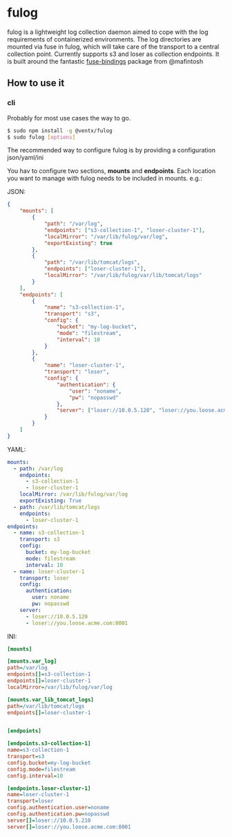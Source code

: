 # fulog
fulog is a lightweight log collection daemon aimed to cope with the log requirements of containerized
environments. The log directories are mounted via fuse in fulog, which will take care of the transport 
to a central collection point. Currently supports s3 and loser as collection endpoints.
It is built around the fantastic [fuse-bindings](https://github.com/mafintosh/fuse-bindings) package from 
@mafintosh

## How to use it
### cli

Probably for most use cases the way to go.
```bash
$ sudo npm install -g @ventx/fulog
$ sudo fulog [options]
```
The recommended way to configure fulog is by providing a configuration json/yaml/ini

You hav to configure two sections, **mounts** and **endpoints**.
Each location you want to manage with fulog needs to be included in mounts. e.g.:

JSON:
```json
{
    "mounts": [
        {
            "path": "/var/log",
            "endpoints": ["s3-collection-1", "loser-cluster-1"],
            "localMirror": "/var/lib/fulog/var/log",
            "exportExisting": true
        },
        {
            "path": "/var/lib/tomcat/logs",
            "endpoints": ["loser-cluster-1"],
            "localMirror": "/var/lib/fulog/var/lib/tomcat/logs"
        }
    ],
    "endpoints": [
        {
            "name": "s3-collection-1",
            "transport": "s3",
            "config": {
                "bucket": "my-log-bucket",
                "mode": "filestream",
                "interval": 10
            }
        },
        {
            "name": "loser-cluster-1",
            "transport": "loser",
            "config": {
                "authentication": {
                    "user": "noname",
                    "pw": "nopasswd"
                },
                "server": ["loser://10.0.5.120", "loser://you.loose.acme.com:8001"]
            }
        }
    ]
}
```

YAML:
```yaml
mounts:
  - path: /var/log
    endpoints:
      - s3-collection-1
      - loser-cluster-1
    localMirror: /var/lib/fulog/var/log
    exportExisting: True
  - path: /var/lib/tomcat/logs
    endpoints:
      - loser-cluster-1
endpoints:
  - name: s3-collection-1
    transport: s3
    config:
      bucket: my-log-bucket
      mode: filestream
      interval: 10
  - name: loser-cluster-1
    transport: loser
    config:
      authentication:
        user: noname
        pw: nopasswd
    server:
      - loser://10.0.5.120
      - loser://you.loose.acme.com:8001
```

INI:
```ini
[mounts]

[mounts.var_log]
path=/var/log
endpoints[]=s3-collection-1
endpoints[]=loser-cluster-1
localMirror=/var/lib/fulog/var/log

[mounts.var_lib_tomcat_logs]
path=/var/lib/tomcat/logs
endpoints[]=loser-cluster-1


[endpoints]

[endpoints.s3-collection-1]
name=s3-collection-1
transport=s3
config.bucket=my-log-bucket
config.mode=filestream
config.interval=10

[endpoints.loser-cluster-1]
name=loser-cluster-1
transport=loser
config.authentication.user=noname
config.authentication.pw=nopasswd
server[]=loser://10.0.5.210
server[]=loser://you.loose.acme.com:8001

```
